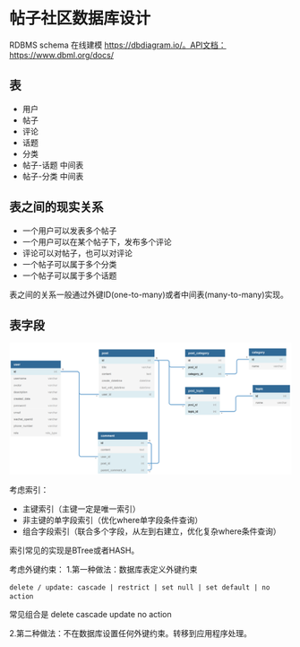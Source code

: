 # 帖子社区数据库设计

RDBMS schema 在线建模 https://dbdiagram.io/。API文档： https://www.dbml.org/docs/

## 表
- 用户
- 帖子
- 评论
- 话题
- 分类
- 帖子-话题 中间表
- 帖子-分类 中间表

## 表之间的现实关系
- 一个用户可以发表多个帖子
- 一个用户可以在某个帖子下，发布多个评论
- 评论可以对帖子，也可以对评论
- 一个帖子可以属于多个分类
- 一个帖子可以属于多个话题

表之间的关系一般通过外键ID(one-to-many)或者中间表(many-to-many)实现。

## 表字段

![](../assets/post-community.PNG)


考虑索引：
- 主键索引（主键一定是唯一索引）
- 非主键的单字段索引（优化where单字段条件查询）
- 组合字段索引（联合多个字段，从左到右建立，优化复杂where条件查询）

索引常见的实现是BTree或者HASH。

考虑外键约束：
1.第一种做法：数据库表定义外键约束
```
delete / update: cascade | restrict | set null | set default | no action
```
常见组合是 delete cascade update no action

2.第二种做法：不在数据库设置任何外键约束。转移到应用程序处理。